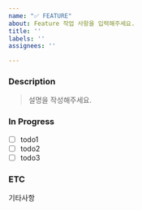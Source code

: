 ```yaml
---
name: "✅ FEATURE"
about: Feature 작업 사항을 입력해주세요.
title: ''
labels: ''
assignees: ''

---
```


### Description
> 설명을 작성해주세요.

### In Progress
- [ ] todo1
- [ ] todo2
- [ ] todo3

### ETC
기타사항
